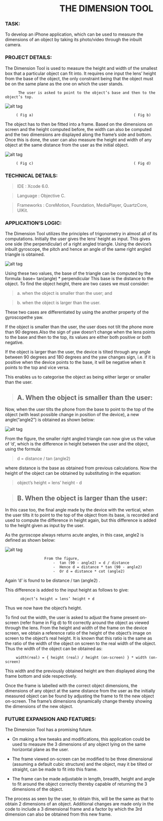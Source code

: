 # &nbsp;&nbsp;&nbsp;&nbsp;&nbsp;&nbsp;&nbsp;&nbsp;&nbsp;&nbsp;&nbsp;&nbsp;&nbsp;&nbsp;&nbsp;&nbsp;&nbsp;&nbsp;&nbsp;&nbsp;&nbsp;&nbsp;&nbsp;&nbsp;&nbsp;&nbsp;&nbsp;THE DIMENSION TOOL
### TASK:
To develop an iPhone application, which can be used to measure the dimensions of an
object by taking its photo/video through the inbuilt camera.
### PROJECT DETAILS:
The Dimension Tool is used to measure the height and width of the smallest box that a
particular object can fit into. It requires one input­ the lens’ height from the base of the object, the
only constraint being that the object must be on the same plane as the one on which the user
stands.

          The user is asked to point to the object’s base and then to the object’s top.

![alt tag](https://cloud.githubusercontent.com/assets/633728/12955817/d90cb706-d04a-11e5-8a39-f2986c1282a9.png)

         ( Fig a)                                              ( Fig b)

The object has to then be fitted into a frame. Based on the dimensions on screen and the
height computed before, the width can also be computed and the two dimensions are displayed
along the frame’s side and bottom. Once this is done, the user can also measure the height and
width of any object at the same distance from the user as the initial object.


![alt tag](https://cloud.githubusercontent.com/assets/633728/12955836/f251f6ae-d04a-11e5-941b-5ed4f730a16d.png)

         ( Fig c)                                              ( Fig d)


### TECHNICAL DETAILS:

>IDE : Xcode 6.0.

>Language : Objective C.

>Frameworks : CoreMotion, Foundation, MediaPlayer, QuartzCore, UIKit.

### APPLICATION’S LOGIC:

The Dimension Tool utilizes the principles of trigonometry in almost all of its
computations. Initially the user gives the lens’ height as input. This gives one side (the
perpendicular) of a right angled triangle. Using the device’s inbuilt gyroscope, the pitch and
hence an angle of the same right angled triangle is obtained.

![alt tag](https://cloud.githubusercontent.com/assets/633728/12955960/816e10f2-d04b-11e5-87aa-89d0470d34f6.png)

Using these two values, the base of the triangle can be computed by the formula:
base= tan(angle) * perpendicular
This base is the distance to the object.
To find the object height, there are two cases we must consider:

>a. when the object is smaller than the user; and

>b. when the object is larger than the user.

These two cases are differentiated by using the another property of the gyroscope­the
yaw.

If the object is smaller than the user, the user does not tilt the phone more than 90
degrees.Also the sign of yaw doesn’t change when the lens points to the base and then to the
top, its values are either both positive or both negative.

If the object is larger than the user, the device is tilted through any angle between 90
degrees and 180 degrees and the yaw changes sign, i.e. if it is positive when the device points
to the base, it will be negative when it points to the top and vice versa.

This enables us to categorise the object as being either larger or smaller than the user.
> ## A. When the object is smaller than the user:

Now, when the user tilts the phone from the base to point to the top of the object (with
least possible change in position of the device), a new angle(“angle2”) is obtained as shown
below:

![alt tag](https://cloud.githubusercontent.com/assets/633728/12955963/87fcb8c4-d04b-11e5-87a0-dc339d944d5d.png)

From the figure, the smaller right angled triangle can now give us the value of ‘d’, which is the
difference in height between the user and the object, using the formula:

>d = distance / tan (angle2)

where distance is the base as obtained from previous calculations.
Now the height of the object can be obtained by substituting in the equation:

>object’s height = lens’ height - d

> ## B. When the object is larger than the user:

In this case too, the final angle made by the device with the vertical, when the user tilts it to point
to the top of the object from its base, is recorded and used to compute the difference in height
again, but this difference is added to the height given as input by the user.

As the gyroscope always returns acute angles, in this case, angle2 is defined as shown
below:

![alt tag](https://cloud.githubusercontent.com/assets/633728/12955971/8ca7d62e-d04b-11e5-879e-b872379df08c.png)

                      From the figure,
                          -  tan (90 - angle2) = d / distance
                          -  Hence d = distance * tan (90 - angle2)
                          -  Or d = distance * cot (angle2)
Again ‘d’ is found to be distance / tan (angle2) .

This difference is added to the input height as follows to give:

           object’s height = lens’ height + d

Thus we now have the object’s height.

To find out the width, the user is asked to adjust the frame present on-screen (refer
frame in Fig d) to fit correctly around the object as viewed through the lens. From the height and
width of the frame on the device screen, we obtain a reference ratio of the height of the object’s
image on screen to the object’s real height. It is known that this ratio is the same as the ratio of
the width of the object on screen to the real width of the object. Thus the width of the object can
be obtained as:

         width(real) = { height (real) / height (on-screen) } * width (on-screen)
This width and the previously obtained height are then displayed along the frame bottom
and side respectively.

Once the frame is labelled with the correct object dimensions, the dimensions of any
object at the same distance from the user as the initially measured object can be found by
adjusting the frame to fit the new object on-screen. The frame’s dimensions dynamically change
thereby showing the dimensions of the new object.

### FUTURE EXPANSION AND FEATURES:


The Dimension Tool has a promising future.

- On making a few tweaks and modifications,
this application could be used to measure the 3 dimensions of any object lying on the same
horizontal plane as the user.

- The frame viewed on-screen can be modified to be three
dimensional (assuming a default cubic structure) and the object, may it be tilted or straight, can
be made to fit into this frame.

- The frame can be made adjustable in length, breadth, height and
angle to fit around the object correctly thereby capable of returning the 3 dimensions of the
object.


The process as seen by the user, to obtain this, will be the same as that to obtain 2
dimensions of an object. Additional changes are made only in the code to include a 3
dimensional frame and a factor by which the 3rd dimension can also be obtained from this new
frame.
